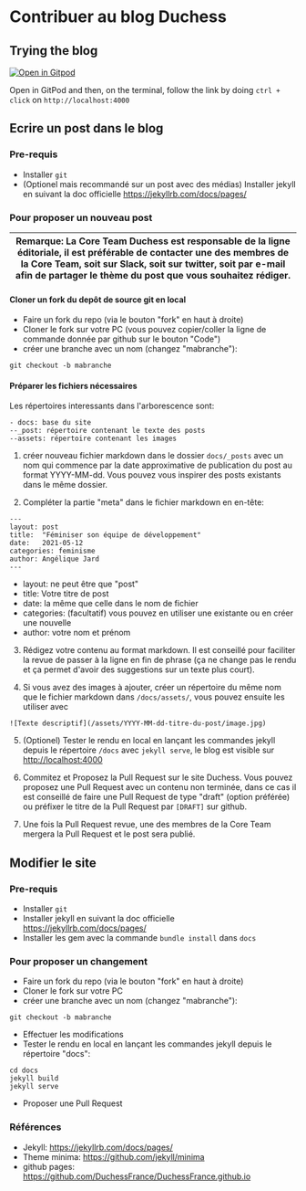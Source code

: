 # Contribuer au blog Duchess

## Trying the blog

[![Open in Gitpod](https://gitpod.io/button/open-in-gitpod.svg)](https://gitpod.io/#https://github.com/DuchessFrance/DuchessFrance.github.io/tree/gitpod-integration)

Open in GitPod and then, on the terminal, follow the link by doing `ctrl + click` on `http://localhost:4000`

## Ecrire un post dans le blog

### Pre-requis
- Installer `git`
- (Optionel mais recommandé sur un post avec des médias) Installer jekyll en suivant la doc officielle https://jekyllrb.com/docs/pages/

### Pour proposer un nouveau post

| Remarque:  La Core Team Duchess est responsable de la ligne éditoriale, il est préférable de contacter une des membres de la Core Team, soit sur Slack, soit sur twitter, soit par e-mail afin de partager le thème du post que vous souhaitez rédiger.   |
|-----------------------------------------|

#### Cloner un fork du depôt de source git en local

- Faire un fork du repo (via le bouton "fork" en haut à droite)
- Cloner le fork sur votre PC (vous pouvez copier/coller la ligne de commande donnée par github sur le bouton "Code")
- créer une branche avec un nom (changez "mabranche"):
```
git checkout -b mabranche
```

#### Préparer les fichiers nécessaires

Les répertoires interessants dans l'arborescence sont:
```
- docs: base du site
--_post: répertoire contenant le texte des posts
--assets: répertoire contenant les images
```

1. créer nouveau fichier markdown dans le dossier `docs/_posts` avec un nom qui commence par la date approximative de publication du post au format YYYY-MM-dd. Vous pouvez vous inspirer des posts existants dans le même dossier.

2. Compléter la partie "meta" dans le fichier markdown en en-tête:

```
---
layout: post
title:  "Féminiser son équipe de développement"
date:   2021-05-12
categories: feminisme
author: Angélique Jard
---
```
- layout: ne peut être que "post"
- title: Votre titre de post
- date: la même que celle dans le nom de fichier
- categories: (facultatif) vous pouvez en utiliser une existante ou en créer une nouvelle
- author: votre nom et prénom

3. Rédigez votre contenu au format markdown. Il est conseillé pour faciliter la revue de passer à la ligne en fin de phrase (ça ne change pas le rendu et ça permet d'avoir des suggestions sur un texte plus court).

4. Si vous avez des images à ajouter, créer un répertoire du même nom que le fichier markdown dans `/docs/assets/`, vous pouvez ensuite les utiliser avec

```
![Texte descriptif](/assets/YYYY-MM-dd-titre-du-post/image.jpg)
```

5. (Optionel) Tester le rendu en local en lançant les commandes jekyll depuis le répertoire `/docs` avec `jekyll serve`, le blog est visible sur [http://localhost:4000](http://localhost:4000)

6. Commitez et Proposez la Pull Request sur le site Duchess. Vous pouvez proposez une Pull Request avec un contenu non terminée, dans ce cas il est conseillé de faire une Pull Request de type "draft" (option préférée) ou préfixer le titre de la Pull Request par `[DRAFT]` sur github.

7. Une fois la Pull Request revue, une des membres de la Core Team mergera la Pull Request et le post sera publié.

## Modifier le site

### Pre-requis
- Installer `git`
- Installer jekyll en suivant la doc officielle https://jekyllrb.com/docs/pages/
- Installer les gem avec la commande `bundle install` dans `docs`

### Pour proposer un changement
- Faire un fork du repo (via le bouton "fork" en haut à droite)
- Cloner le fork sur votre PC
- créer une branche avec un nom (changez "mabranche"):
```
git checkout -b mabranche
```
- Effectuer les modifications
- Tester le rendu en local en lançant les commandes jekyll depuis le répertoire "docs":
```
cd docs
jekyll build
jekyll serve
```
- Proposer une Pull Request

### Références

- Jekyll: https://jekyllrb.com/docs/pages/
- Theme minima: https://github.com/jekyll/minima
- github pages: https://github.com/DuchessFrance/DuchessFrance.github.io

